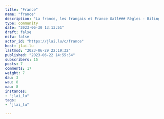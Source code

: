```yaml
---
title: "France" 
name: "france"
description: "La france, les français et France Gall### Règles - Bilingual subreddit: posts in English are allowed.- Tous les francophones sont bienvenus.- Remember the human : pas d’insultes, pas d’agressivité, pas de harcèlement entre utilisateurs.- Xénophobie, racisme et autre forme de discrimination sont interdits.- Pas de doublon. Pas de spam. Pas d'éditorialisation des titres. Évitez les paywalls autant que possible.- Pas de low effort (memes, images macros, captures d'écrans,...) en semaine. Toléré le week-end.- Utilisez la fonction Report pour signaler le contenu contrevenant aux règles."
type: community
date: "2023-06-30 13:13:51"
draft: false
nsfw: false
actor_id: "https://jlai.lu/c/france"
host: jlai.lu
lastmod: "2023-06-29 22:19:32"
published: "2023-06-22 14:55:54"
subscribers: 15
posts: 7
comments: 17
weight: 7
dau: 3
wau: 8
mau: 8
instances:
- "jlai_lu"
tags: 
- "jlai_lu"

---
```


